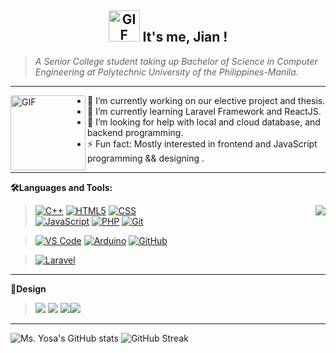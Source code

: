 <h2 align="center">
<img alt="GIF" height="50px"src="https://media.giphy.com/media/SvidICxdLgdlJxUeQZ/giphy.gif" /> It's me, Jian !
</h2>

> *A Senior College student taking up Bachelor of Science in Computer Engineering  at Polytechnic University of the Philippines-Manila.*
***

<img align="left" alt="GIF" height="120px"  src="https://media.giphy.com/media/LMcB8XospGZO8UQq87/giphy.gif" />


- 🔭 I’m currently working on our elective project and thesis.
- 🌱 I’m currently learning Laravel Framework and ReactJS.
- 🤔 I’m looking for help with local and cloud database, and backend programming.
- ⚡ Fun fact: Mostly interested in frontend and JavaScript programming && designing .

***

**🛠️Languages and Tools:** 

<img align="right" src="https://github-readme-stats.vercel.app/api/top-langs/?username=Ms-Yosa&layout=compact&theme=merko"/>



> [![C++](https://img.shields.io/badge/-C%2B%2B-00599C?style=for-the-badge&labelColor=black&logo=c%2B%2B&logoColor=00599C)](#) 
[![HTML5](https://img.shields.io/badge/-HTML5-E34F26?style=for-the-badge&labelColor=black&logo=html5&logoColor=E34F26)](#)
[![CSS](https://img.shields.io/badge/-CSS3-1572B6?style=for-the-badge&labelColor=black&logo=css3&logoColor=1572B6)](#) <br>
[![JavaScript](https://img.shields.io/badge/-JavaScript-F7DF1E?style=for-the-badge&labelColor=black&logo=javascript&logoColor=F7DF1E)](#)
[![PHP](https://img.shields.io/badge/-PHP-777BB4?style=for-the-badge&labelColor=black&logo=php&logoColor=777BB4)](#)
[![Git](https://img.shields.io/badge/-Git-F05032?style=for-the-badge&labelColor=black&logo=git&logoColor=F05032)](#)


> [![VS Code](https://img.shields.io/badge/-VS_Code-007ACC?style=for-the-badge&labelColor=black&logo=visual%20studio%20code&logoColor=007ACC)](#)
[![Arduino](https://img.shields.io/badge/-Arduino_IDE-00979D?style=for-the-badge&labelColor=black&logo=arduino&logoColor=00979D)](#)
[![GitHub](https://img.shields.io/badge/-GitHub-181717?style=for-the-badge&labelColor=black&logo=github&logoColor=white)](#)

> [![Laravel](https://img.shields.io/badge/-Laravel-FF2D20?style=for-the-badge&labelColor=black&logo=laravel&logoColor=FF2D20)](#)

***

**🎨Design**

> <img src="https://img.icons8.com/color/35/000000/adobe-illustrator--v2.png"/> <img src="https://img.icons8.com/color/35/000000/adobe-xd--v2.png"/> <img src="https://img.icons8.com/color/35/000000/adobe-photoshop--v2.png"/><img  src="https://img.icons8.com/cute-clipart/35/000000/canva.png"/>

*** 

![Ms. Yosa's GitHub stats](https://github-readme-stats.vercel.app/api?username=Ms-Yosa&show_icons=true&theme=merko) 
![GitHub Streak](http://github-readme-streak-stats.herokuapp.com?user=Ms-Yosa&theme=merko&hide_border=true&date_format=j%20M%5B%20Y%5D)





